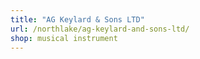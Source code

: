 ```yaml
---
title: "AG Keylard & Sons LTD"
url: /northlake/ag-keylard-and-sons-ltd/
shop: musical instrument
---
```

